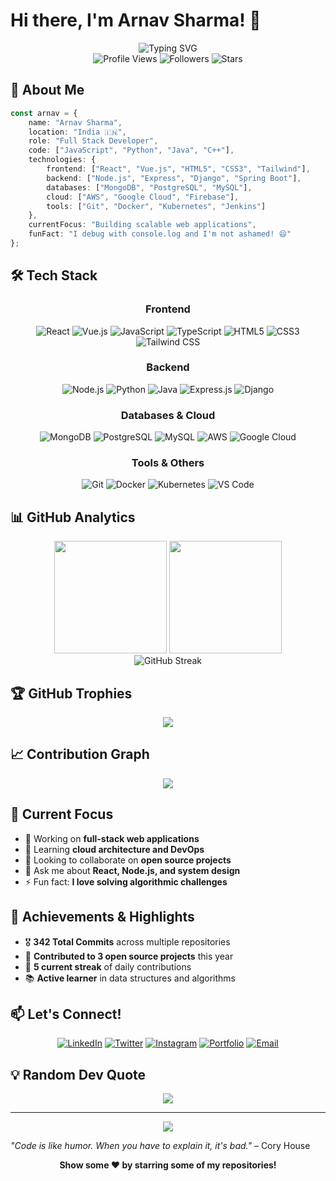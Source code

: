 # Hi there, I'm Arnav Sharma! 👋

<div align="center">
  <img src="https://readme-typing-svg.herokuapp.com?font=Fira+Code&size=30&duration=3000&pause=1000&color=00D4FF&center=true&vCenter=true&width=600&lines=Full+Stack+Developer;Problem+Solver;Tech+Enthusiast;Always+Learning!" alt="Typing SVG" />
</div>

<div align="center">
  <img src="https://komarev.com/ghpvc/?username=arnavsharma&color=blueviolet&style=for-the-badge" alt="Profile Views" />
  <img src="https://img.shields.io/github/followers/arnavsharma?style=for-the-badge&color=orange" alt="Followers" />
  <img src="https://img.shields.io/github/stars/arnavsharma?style=for-the-badge&color=yellow" alt="Stars" />
</div>

## 🚀 About Me

```typescript
const arnav = {
    name: "Arnav Sharma",
    location: "India 🇮🇳",
    role: "Full Stack Developer",
    code: ["JavaScript", "Python", "Java", "C++"],
    technologies: {
        frontend: ["React", "Vue.js", "HTML5", "CSS3", "Tailwind"],
        backend: ["Node.js", "Express", "Django", "Spring Boot"],
        databases: ["MongoDB", "PostgreSQL", "MySQL"],
        cloud: ["AWS", "Google Cloud", "Firebase"],
        tools: ["Git", "Docker", "Kubernetes", "Jenkins"]
    },
    currentFocus: "Building scalable web applications",
    funFact: "I debug with console.log and I'm not ashamed! 😄"
};
```

## 🛠️ Tech Stack

<div align="center">

### Frontend
![React](https://img.shields.io/badge/React-20232A?style=for-the-badge&logo=react&logoColor=61DAFB)
![Vue.js](https://img.shields.io/badge/Vue.js-35495E?style=for-the-badge&logo=vue.js&logoColor=4FC08D)
![JavaScript](https://img.shields.io/badge/JavaScript-F7DF1E?style=for-the-badge&logo=javascript&logoColor=black)
![TypeScript](https://img.shields.io/badge/TypeScript-007ACC?style=for-the-badge&logo=typescript&logoColor=white)
![HTML5](https://img.shields.io/badge/HTML5-E34F26?style=for-the-badge&logo=html5&logoColor=white)
![CSS3](https://img.shields.io/badge/CSS3-1572B6?style=for-the-badge&logo=css3&logoColor=white)
![Tailwind CSS](https://img.shields.io/badge/Tailwind_CSS-38B2AC?style=for-the-badge&logo=tailwind-css&logoColor=white)

### Backend
![Node.js](https://img.shields.io/badge/Node.js-43853D?style=for-the-badge&logo=node.js&logoColor=white)
![Python](https://img.shields.io/badge/Python-3776AB?style=for-the-badge&logo=python&logoColor=white)
![Java](https://img.shields.io/badge/Java-ED8B00?style=for-the-badge&logo=java&logoColor=white)
![Express.js](https://img.shields.io/badge/Express.js-404D59?style=for-the-badge)
![Django](https://img.shields.io/badge/Django-092E20?style=for-the-badge&logo=django&logoColor=white)

### Databases & Cloud
![MongoDB](https://img.shields.io/badge/MongoDB-4EA94B?style=for-the-badge&logo=mongodb&logoColor=white)
![PostgreSQL](https://img.shields.io/badge/PostgreSQL-316192?style=for-the-badge&logo=postgresql&logoColor=white)
![MySQL](https://img.shields.io/badge/MySQL-00000F?style=for-the-badge&logo=mysql&logoColor=white)
![AWS](https://img.shields.io/badge/Amazon_AWS-232F3E?style=for-the-badge&logo=amazon-aws&logoColor=white)
![Google Cloud](https://img.shields.io/badge/Google_Cloud-4285F4?style=for-the-badge&logo=google-cloud&logoColor=white)

### Tools & Others
![Git](https://img.shields.io/badge/Git-F05032?style=for-the-badge&logo=git&logoColor=white)
![Docker](https://img.shields.io/badge/Docker-2496ED?style=for-the-badge&logo=docker&logoColor=white)
![Kubernetes](https://img.shields.io/badge/Kubernetes-326CE5?style=for-the-badge&logo=kubernetes&logoColor=white)
![VS Code](https://img.shields.io/badge/VS_Code-007ACC?style=for-the-badge&logo=visual-studio-code&logoColor=white)

</div>

## 📊 GitHub Analytics

<div align="center">
  <img height="180em" src="https://github-readme-stats.vercel.app/api?username=arnavsharma&show_icons=true&theme=tokyonight&include_all_commits=true&count_private=true"/>
  <img height="180em" src="https://github-readme-stats.vercel.app/api/top-langs/?username=arnavsharma&layout=compact&langs_count=8&theme=tokyonight"/>
</div>

<div align="center">
  <img src="https://github-readme-streak-stats.herokuapp.com/?user=arnavsharma&theme=tokyonight" alt="GitHub Streak" />
</div>

## 🏆 GitHub Trophies
<div align="center">
  <img src="https://github-profile-trophy.vercel.app/?username=arnavsharma&theme=tokyonight&no-frame=true&no-bg=false&margin-w=4&row=1" />
</div>

## 📈 Contribution Graph
<div align="center">
  <img src="https://github-readme-activity-graph.vercel.app/graph?username=arnavsharma&theme=tokyo-night&bg_color=1a1b27&color=70a5fd&line=bf91f3&point=38bdae&area=true&hide_border=true" />
</div>

## 🎯 Current Focus

- 🔭 Working on **full-stack web applications**
- 🌱 Learning **cloud architecture and DevOps**
- 👯 Looking to collaborate on **open source projects**
- 💬 Ask me about **React, Node.js, and system design**
- ⚡ Fun fact: **I love solving algorithmic challenges**

## 🏅 Achievements & Highlights

- 🎖️ **342 Total Commits** across multiple repositories
- 🌟 **Contributed to 3 open source projects** this year
- 🚀 **5 current streak** of daily contributions
- 📚 **Active learner** in data structures and algorithms

## 📫 Let's Connect!

<div align="center">

[![LinkedIn](https://img.shields.io/badge/LinkedIn-0077B5?style=for-the-badge&logo=linkedin&logoColor=white)](https://linkedin.com/in/arnavsharma)
[![Twitter](https://img.shields.io/badge/Twitter-1DA1F2?style=for-the-badge&logo=twitter&logoColor=white)](https://twitter.com/arnavsharma)
[![Instagram](https://img.shields.io/badge/Instagram-E4405F?style=for-the-badge&logo=instagram&logoColor=white)](https://instagram.com/arnavsharma)
[![Portfolio](https://img.shields.io/badge/Portfolio-FF5722?style=for-the-badge&logo=google-chrome&logoColor=white)](https://arnavsharma.dev)
[![Email](https://img.shields.io/badge/Email-D14836?style=for-the-badge&logo=gmail&logoColor=white)](mailto:arnav@example.com)

</div>

## 💡 Random Dev Quote
<div align="center">
  <img src="https://quotes-github-readme.vercel.app/api?type=horizontal&theme=tokyonight" />
</div>

---

<div align="center">
  <img src="https://capsule-render.vercel.app/api?type=waving&color=gradient&height=100&section=footer&text=Thanks%20for%20visiting!&fontSize=16&fontColor=fff&animation=twinkling" />
</div>

*"Code is like humor. When you have to explain it, it's bad."* – Cory House

<div align="center">
  
  **Show some ❤️ by starring some of my repositories!**
  
</div>
